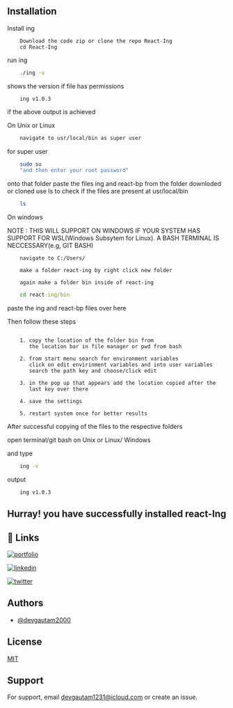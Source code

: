 ## Installation

Install ing

```text
    Download the code zip or clone the repo React-Ing
    cd React-Ing
```

run ing

```bash
    ./ing -v
```

shows the version if file has permissions

```text
    ing v1.0.3
```

if the above output is achieved

On Unix or Linux

```bash
    navigate to usr/local/bin as super user
```

for super user

```bash
    sudo su
    "and then enter your root password"
```

onto that folder paste the files ing and react-bp from the folder downloded or cloned
use ls to check if the files are present at usr/local/bin

```bash
    ls
```

On windows

NOTE : THIS WILL SUPPORT ON WINDOWS IF YOUR SYSTEM HAS
SUPPORT FOR WSL(Windows Subsytem for Linux).
A BASH TERMINAL IS NECCESSARY(e.g, GIT BASH)

```text
    navigate to C:/Users/

    make a folder react-ing by right click new folder

    again make a folder bin inside of react-ing
```

```cmd
    cd react-ing/bin
```

paste the ing and react-bp files over here

Then follow these steps

```text

    1. copy the location of the folder bin from
       the location bar in file manager or pwd from bash

    2. from start menu search for environment variables
       click on edit envirinment variables and into user variables
       search the path key and choose/click edit

    3. in the pop up that appears add the location copied after the
       last key over there

    4. save the settings

    5. restart system once for better results

```

After successful copying of the files to the respective folders

open terminal/git bash on Unix or Linux/ Windows

and type

```bash
    ing -v
```

output

```bash
    ing v1.0.3
```

## Hurray! you have successfully installed react-Ing

## 🔗 Links

[![portfolio](https://img.shields.io/badge/my_portfolio-000?style=for-the-badge&logo=ko-fi&logoColor=white)](https://inginer.me/)

[![linkedin](https://img.shields.io/badge/linkedin-0A66C2?style=for-the-badge&logo=linkedin&logoColor=white)](https://www.linkedin.com/in/gautam-chandra-saha-896735205/)

[![twitter](https://img.shields.io/badge/twitter-1DA1F2?style=for-the-badge&logo=twitter&logoColor=white)](https://twitter.com/gautam1200)

## Authors

- [@devgautam2000](https://www.github.com/devgautam2000)

## License

[MIT](https://choosealicense.com/licenses/mit/)

## Support

For support, email devgautam1231@icloud.com or create an issue.
